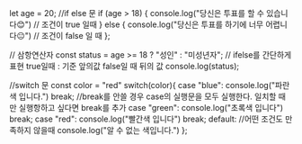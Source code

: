let age = 20;
//if else 문
if (age > 18) { 
    console.log("당신은 투표를 할 수 있습니다😊") // 조건이 true 일때
} else { 
    console.log("당신은 투표를 하기에 너무 어렵니다😐") // 조건이 false 일 때
};

// 삼항연산자
const status = age >= 18 ? "성인" : "미성년자"; // ifelse를 간단하게 표현 true일때 : 기준 앞의값 false일 때 뒤의 값
console.log(status);

//switch 문
const color = "red"
switch(color){ 
    case "blue": 
        console.log("파란색 입니다.")
        break; //break를 안쓸 경우 case의 실행문을 모두 실행한다. 일치할 때만 실행항하고 싶다면 break를 추가
    case "green":
        console.log("초록색 입니다")
        break;
    case "red":
        console.log("빨간색 입니다")
        break;
    default:  //어떤 조건도 만족하지 않을때
        console.log("알 수 없는 색입니다.")
};
